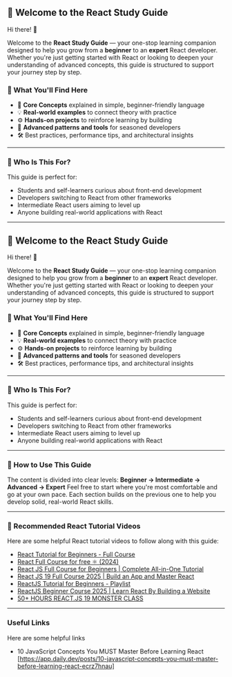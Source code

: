 ## 👋 Welcome to the React Study Guide

Hi there! 👋

Welcome to the **React Study Guide** — your one-stop learning companion designed to help you grow from a **beginner** to an **expert** React developer. Whether you're just getting started with React or looking to deepen your understanding of advanced concepts, this guide is structured to support your journey step by step.

### 🎯 What You'll Find Here

* 🧠 **Core Concepts** explained in simple, beginner-friendly language
* 💡 **Real-world examples** to connect theory with practice
* ⚙️ **Hands-on projects** to reinforce learning by building
* 🧪 **Advanced patterns and tools** for seasoned developers
* 🛠️ Best practices, performance tips, and architectural insights

---

### 🚀 Who Is This For?

This guide is perfect for:

* Students and self-learners curious about front-end development
* Developers switching to React from other frameworks
* Intermediate React users aiming to level up
* Anyone building real-world applications with React

---

## 👋 Welcome to the React Study Guide

Hi there! 👋

Welcome to the **React Study Guide** — your one-stop learning companion designed to help you grow from a **beginner** to an **expert** React developer. Whether you're just getting started with React or looking to deepen your understanding of advanced concepts, this guide is structured to support your journey step by step.

### 🎯 What You'll Find Here

* 🧠 **Core Concepts** explained in simple, beginner-friendly language
* 💡 **Real-world examples** to connect theory with practice
* ⚙️ **Hands-on projects** to reinforce learning by building
* 🧪 **Advanced patterns and tools** for seasoned developers
* 🛠️ Best practices, performance tips, and architectural insights

---

### 🚀 Who Is This For?

This guide is perfect for:

* Students and self-learners curious about front-end development
* Developers switching to React from other frameworks
* Intermediate React users aiming to level up
* Anyone building real-world applications with React

---

### 🙌 How to Use This Guide

The content is divided into clear levels:
**Beginner → Intermediate → Advanced → Expert**
Feel free to start where you're most comfortable and go at your own pace. Each section builds on the previous one to help you develop solid, real-world React skills.

---

### 🎥 Recommended React Tutorial Videos

Here are some helpful React tutorial videos to follow along with this guide:

* [React Tutorial for Beginners - Full Course](https://www.youtube.com/watch?v=SqcY0GlETPk&utm_source=chatgpt.com)
* [React Full Course for free ⚛️ (2024)](https://www.youtube.com/watch?v=CgkZ7MvWUAA&utm_source=chatgpt.com)
* [React JS Full Course for Beginners | Complete All-in-One Tutorial](https://www.youtube.com/watch?v=RVFAyFWO4go&utm_source=chatgpt.com)
* [React JS 19 Full Course 2025 | Build an App and Master React](https://www.youtube.com/watch?v=dCLhUialKPQ&utm_source=chatgpt.com)
* [ReactJS Tutorial for Beginners - Playlist](https://www.youtube.com/playlist?list=PLC3y8-rFHvwgg3vaYJgHGnModB54rxOk3&utm_source=chatgpt.com)
* [ReactJS Beginner Course 2025 | Learn React By Building a Website](https://www.youtube.com/watch?pp=0gcJCdgAo7VqN5tD&v=3OqiKTyH4r0&utm_source=chatgpt.com)
* [50+ HOURS REACT.JS 19 MONSTER CLASS](https://www.youtube.com/watch?v=M9O5AjEFzKw&utm_source=chatgpt.com)

---
### Useful Links

Here are some helpful links

- 10 JavaScript Concepts You MUST Master Before Learning React [https://app.daily.dev/posts/10-javascript-concepts-you-must-master-before-learning-react-ecrz7hnau]